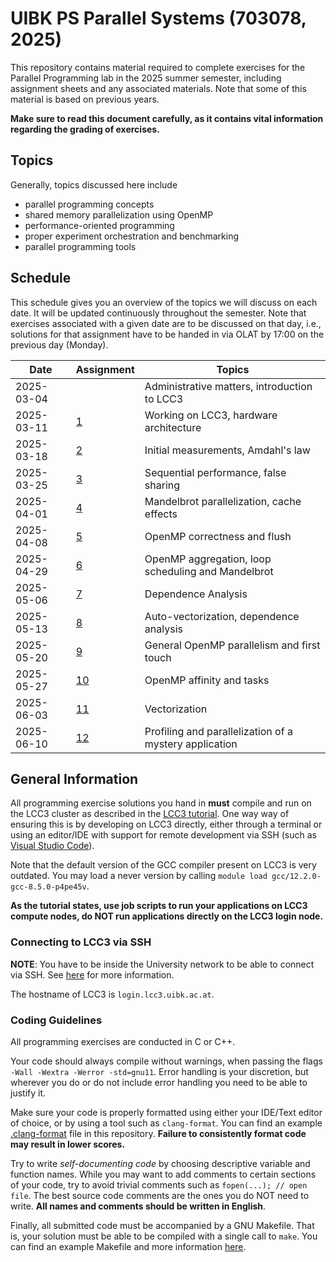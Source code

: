 # UIBK PS Parallel Systems (703078, 2025)

This repository contains material required to complete exercises for the
Parallel Programming lab in the 2025 summer semester, including assignment
sheets and any associated materials. Note that some of this material is based
on previous years.

**Make sure to read this document carefully, as it contains vital information
regarding the grading of exercises.**

## Topics

Generally, topics discussed here include

- parallel programming concepts
- shared memory parallelization using OpenMP
- performance-oriented programming
- proper experiment orchestration and benchmarking
- parallel programming tools

## Schedule

This schedule gives you an overview of the topics we will discuss on each date.
It will be updated continuously throughout the semester. Note that exercises
associated with a given date are to be discussed on that day, i.e., solutions
for that assignment have to be handed in via OLAT by 17:00 on the previous day
(Monday).

| Date       | Assignment | Topics                                                      |
| ---------- | ---------- | ----------------------------------------------------------- |
| 2025-03-04 |            | Administrative matters, introduction to LCC3                |
| 2025-03-11 | [1](01)    | Working on LCC3, hardware architecture                      |
| 2025-03-18 | [2](02)    | Initial measurements, Amdahl's law                          |
| 2025-03-25 | [3](03)    | Sequential performance, false sharing                       |
| 2025-04-01 | [4](04)    | Mandelbrot parallelization, cache effects                   |
| 2025-04-08 | [5](05)    | OpenMP correctness and flush                                |
| 2025-04-29 | [6](06)    | OpenMP aggregation, loop scheduling and Mandelbrot          |
| 2025-05-06 | [7](07)    | Dependence Analysis                                         |
| 2025-05-13 | [8](08)    | Auto-vectorization, dependence analysis                     |
| 2025-05-20 | [9](09)    | General OpenMP parallelism and first touch                  |
| 2025-05-27 | [10](10)   | OpenMP affinity and tasks                                   |
| 2025-06-03 | [11](11)   | Vectorization                                               |
| 2025-06-10 | [12](12)   | Profiling and parallelization of a mystery application      |

## General Information

All programming exercise solutions you hand in **must** compile and run on the
LCC3 cluster as described in the [LCC3 tutorial](lcc3_tutorial.md). One way
way of ensuring this is by developing on LCC3 directly, either through a
terminal or using an editor/IDE with support for remote development via SSH
(such as [Visual Studio Code](https://code.visualstudio.com/docs/remote/ssh)).

Note that the default version of the GCC compiler present on LCC3 is very
outdated. You may load a never version by calling `module load gcc/12.2.0-gcc-8.5.0-p4pe45v`.

**As the tutorial states, use job scripts to run your applications on LCC3
compute nodes, do NOT run applications directly on the LCC3 login node.**

### Connecting to LCC3 via SSH

**NOTE**: You have to be inside the University network to be able to connect via
SSH. See [here](https://www.uibk.ac.at/zid/netz-komm/vpn/) for more information.

The hostname of LCC3 is `login.lcc3.uibk.ac.at`.

### Coding Guidelines

All programming exercises are conducted in C or C++.

Your code should always compile without warnings, when passing the flags `-Wall
-Wextra -Werror -std=gnu11`. Error handling is your discretion, but wherever you
do or do not include error handling you need to be able to justify it.

Make sure your code is properly formatted using either your IDE/Text editor of
choice, or by using a tool such as `clang-format`. You can find an example
[.clang-format](.clang-format) file in this repository. **Failure to
consistently format code may result in lower scores.**

Try to write _self-documenting code_ by choosing descriptive variable and
function names. While you may want to add comments to certain sections of your
code, try to avoid trivial comments such as `fopen(...); // open file`. The best
source code comments are the ones you do NOT need to write. **All names and
comments should be written in English**.

Finally, all submitted code must be accompanied by a GNU Makefile. That is, your
solution must be able to be compiled with a single call to `make`. You can find
an example Makefile and more information [here](example_makefile).
